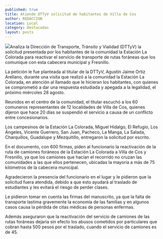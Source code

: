 ```yaml
---
published: true
title: Atiende DTTyV solicitud de habitantes de Villa de Cos
author: REDACCION
location: Local
category: Destacadas
layout: posts
---
```


![](http://i.imgur.com/sonx76Rm.jpg)Analiza la Dirección de Transporte, Tránsito y Vialidad (DTTyV) la solicitud presentada por los habitantes de la comunidad la Estación La Colorada para reactivar el servicio de transporte de rutas foráneas que los comunique con esta cabecera municipal y Fresnillo.
 
La petición le fue planteada al titular de la DTTyV, Agustín Jaime Ortiz Arellano, durante una visita que realizó a la comunidad la Estación La Colorada, en atención al llamado que le hicieran los habitantes, con quienes se comprometió a dar una respuesta estudiada y apegada a la legalidad, el próximo miércoles 28 agosto.
 
Reunidos en el centro de la comunidad, el titular escuchó a los 60 comuneros representantes de 12 localidades de  Villa de Cos, quienes dijeron que hace 20 días se suspendió el servicio a causa de un conflicto entre concesionarios.
 
Los campesinos de la Estación La Colorada, Miguel Hidalgo, El Refugio, Los Ángeles, Vicente Guerrero, San Juan, Pacheco, La Manga, La Salada, Charquillos, Guadalupe y Mezquitillo, entregaron la solicitud por escrito.
 
En el  documento, con 600 firmas, piden al funcionario la reactivación de la ruta de camiones foráneos de la Estación La Colorada a Villa de Cos y Fresnillo, ya que los camiones que hacían el recorrido no cruzan las comunidades a las que ellos pertenecen, ubicadas la mayoría a más de 75 kilómetros de la cabecera municipal.
 
Agradecieron la presencia del funcionario en el lugar y le pidieron que la solicitud fuera atendida, debido a que esto ayudará al traslado de estudiantes y les evitará el riesgo de perder clases.
 
Le pidieron tomar en cuenta las firmas del manuscrito, ya que la falta de transporte lastima gravemente la economía de las familias y en algunos casos causa la pérdida de citas médicas de personas enfermas.
 
Además aseguraron que la reactivación del servicio de camiones de las rutas foráneas dejaría sin efecto los abusos cometidos por particulares que cobran hasta 500 pesos por el traslado, cuando el servicio de camiones es de 45.
